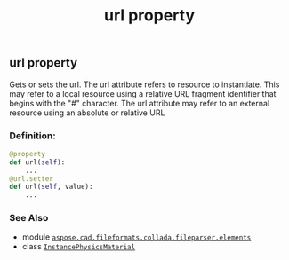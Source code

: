 ﻿---
title: url property
second_title: Aspose.CAD for Python via .NET API References
description: 
type: docs
weight: 60
url: /python-net/aspose.cad.fileformats.collada.fileparser.elements/instancephysicsmaterial/url/
is_root: false
---

## url property


Gets or sets the url.
The url attribute refers to resource to instantiate.
This may refer to a local resource using a relative URL fragment identifier that begins with the "#" character.
The url attribute may refer to an external resource using an absolute or relative URL
### Definition:
```python
@property
def url(self):
    ...
@url.setter
def url(self, value):
    ...
```

### See Also
* module [`aspose.cad.fileformats.collada.fileparser.elements`](../../)
* class [`InstancePhysicsMaterial`](/cad/python-net/aspose.cad.fileformats.collada.fileparser.elements/instancephysicsmaterial)
